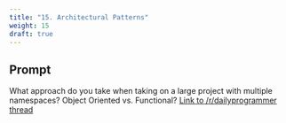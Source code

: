 ```yaml
---
title: "15. Architectural Patterns"
weight: 15
draft: true
---
```


## Prompt

What approach do you take when taking on a large project with multiple namespaces? Object Oriented vs. Functional? [Link to /r/dailyprogrammer thread](https://www.reddit.com/r/dailyprogrammer/comments/2ki6mt/weekly_15_architectural_patterns/)
